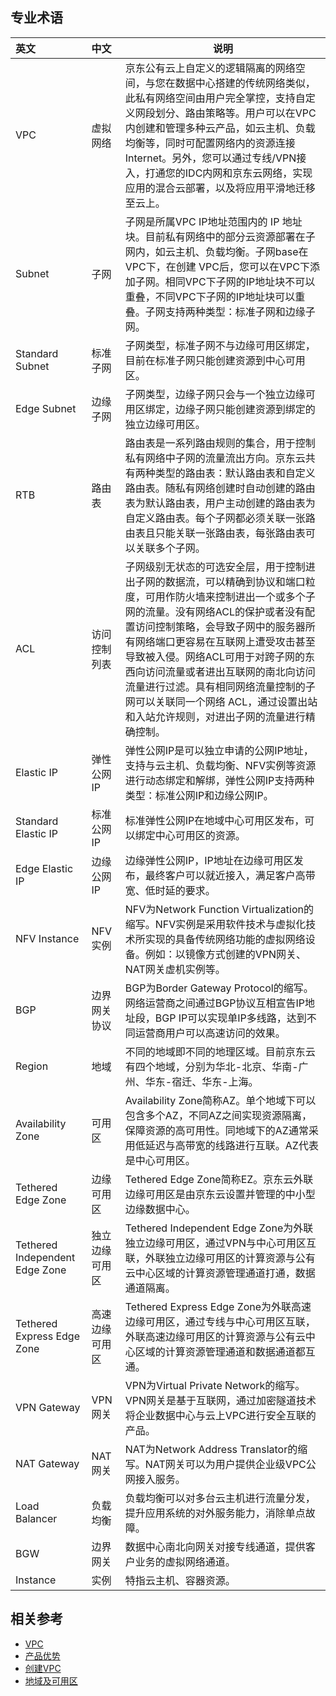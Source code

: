 ## 专业术语

|   **英文**    |   **中文**   | **说明**                                                     |
| :----------- | :---------- | ----------------------------------------------------------- |
|      VPC      |   虚拟网络   | 京东公有云上自定义的逻辑隔离的网络空间，与您在数据中心搭建的传统网络类似，此私有网络空间由用户完全掌控，支持自定义网段划分、路由策略等。用户可以在VPC内创建和管理多种云产品，如云主机、负载均衡等，同时可配置网络内的资源连接Internet。另外，您可以通过专线/VPN接入，打通您的IDC内网和京东云网络，实现应用的混合云部署，以及将应用平滑地迁移至云上。 |
|    Subnet     |     子网     | 子网是所属VPC IP地址范围内的 IP 地址块。目前私有网络中的部分云资源部署在子网内，如云主机、负载均衡。子网base在VPC下，在创建 VPC后，您可以在VPC下添加子网。相同VPC下子网的IP地址块不可以重叠，不同VPC下子网的IP地址块可以重叠。子网支持两种类型：标准子网和边缘子网。 |
|    Standard Subnet     |     标准子网     | 子网类型，标准子网不与边缘可用区绑定，目前在标准子网只能创建资源到中心可用区。 |
|    Edge Subnet     |     边缘子网     | 子网类型，边缘子网只会与一个独立边缘可用区绑定，边缘子网只能创建资源到绑定的独立边缘可用区。 |
|      RTB      |    路由表    | 路由表是一系列路由规则的集合，用于控制私有网络中子网的流量流出方向。京东云共有两种类型的路由表：默认路由表和自定义路由表。随私有网络创建时自动创建的路由表为默认路由表，用户主动创建的路由表为自定义路由表。每个子网都必须关联一张路由表且只能关联一张路由表，每张路由表可以关联多个子网。 |
|      ACL      | 访问控制列表 | 子网级别无状态的可选安全层，用于控制进出子网的数据流，可以精确到协议和端口粒度，可用作防火墙来控制进出一个或多个子网的流量。没有网络ACL的保护或者没有配置访问控制策略，会导致子网中的服务器所有网络端口更容易在互联网上遭受攻击甚至导致被入侵。网络ACL可用于对跨子网的东西向访问流量或者进出互联网的南北向访问流量进行过滤。具有相同网络流量控制的子网可以关联同一个网络 ACL，通过设置出站和入站允许规则，对进出子网的流量进行精确控制。 |
|  Elastic IP   |  弹性公网IP  | 弹性公网IP是可以独立申请的公网IP地址，支持与云主机、负载均衡、NFV实例等资源进行动态绑定和解绑，弹性公网IP支持两种类型：标准公网IP和边缘公网IP。 |
|  Standard Elastic IP   |  标准公网IP  | 标准弹性公网IP在地域中心可用区发布，可以绑定中心可用区的资源。 |
|  Edge Elastic IP   |  边缘公网IP  | 边缘弹性公网IP，IP地址在边缘可用区发布，最终客户可以就近接入，满足客户高带宽、低时延的要求。 |
| NFV Instance  |   NFV实例    | NFV为Network Function Virtualization的缩写。NFV实例是采用软件技术与虚拟化技术所实现的具备传统网络功能的虚拟网络设备。例如：以镜像方式创建的VPN网关、NAT网关虚机实例等。 |
|      BGP      | 边界网关协议 | BGP为Border Gateway Protocol的缩写。网络运营商之间通过BGP协议互相宣告IP地址段，BGP IP可以实现单IP多线路，达到不同运营商用户可以高速访问的效果。 |
|    Region     |     地域     | 不同的地域即不同的地理区域。目前京东云有四个地域，分别为华北-北京、华南-广州、华东-宿迁、华东-上海。 |
| Availability Zone |    可用区    | Availability Zone简称AZ。单个地域下可以包含多个AZ，不同AZ之间实现资源隔离，保障资源的高可用性。同地域下的AZ通常采用低延迟与高带宽的线路进行互联。AZ代表是中心可用区。 |
| Tethered Edge Zone |    边缘可用区    | Tethered Edge Zone简称EZ。京东云外联边缘可用区是由京东云设置并管理的中小型边缘数据中心。 |
| Tethered Independent Edge Zone |    独立边缘可用区    | Tethered Independent Edge Zone为外联独立边缘可用区，通过VPN与中心可用区互联，外联独立边缘可用区的计算资源与公有云中心区域的计算资源管理通道打通，数据通道隔离。 |
| Tethered Express Edge Zone |    高速边缘可用区    | Tethered Express Edge Zone为外联高速边缘可用区，通过专线与中心可用区互联，外联高速边缘可用区的计算资源与公有云中心区域的计算资源管理通道和数据通道都互通。 |
|  VPN Gateway  |   VPN网关    | VPN为Virtual Private Network的缩写。VPN网关是基于互联网，通过加密隧道技术将企业数据中心与云上VPC进行安全互联的产品。 |
|  NAT Gateway  |   NAT网关    | NAT为Network Address Translator的缩写。NAT网关可以为用户提供企业级VPC公网接入服务。 |
| Load Balancer |   负载均衡   | 负载均衡可以对多台云主机进行流量分发，提升应用系统的对外服务能力，消除单点故障。 |
|      BGW      |   边界网关   | 数据中心南北向网关对接专线通道，提供客户业务的虚拟网络通道。 |
|   Instance    |     实例     | 特指云主机、容器资源。                                       |

## 相关参考
- [VPC](Features/VPC-Features.md)
- [产品优势](Benefits.md)
- [创建VPC](Operation-Guide/VPC-Configuration.md)
- [地域及可用区](Region-Az.md)
